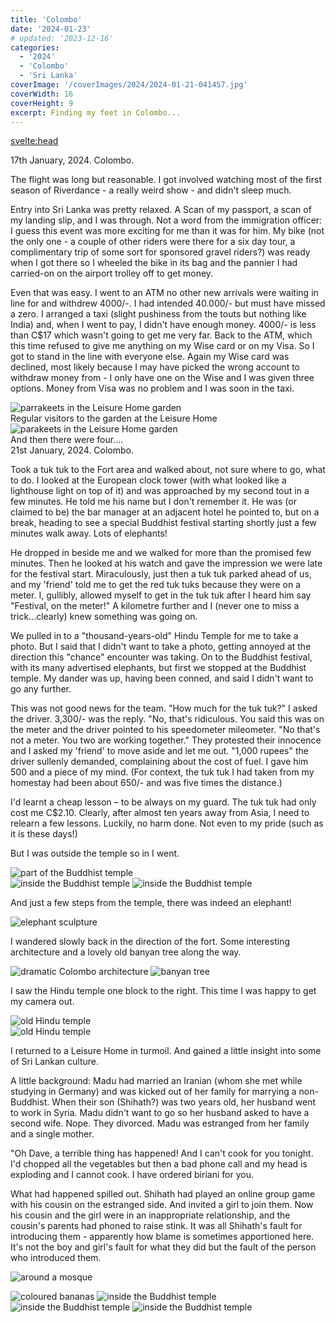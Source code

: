 ```yaml
---
title: 'Colombo'
date: '2024-01-23'
# updated: '2023-12-16'
categories:
  - '2024'
  - 'Colombo'
  - 'Sri Lanka'
coverImage: '/coverImages/2024/2024-01-21-041457.jpg'
coverWidth: 16
coverHeight: 9
excerpt: Finding my feet in Colombo...
---
```


<script>
	import Callout from '$lib/components/Callout.svelte'
</script>

<svelte:head>

<title>2024 Sri Lanka</title>
</svelte:head>

<section class="card">
  <div class="date">17th January, 2024. Colombo.</div>
  <p>The flight was long but reasonable. I got involved watching most of the first season of Riverdance - a really weird show - and didn't sleep much.</p>

  <p>Entry into Sri Lanka was pretty relaxed. A Scan of my passport, a scan of my landing slip, and I was through. Not a word from the immigration officer: I guess this event was more exciting for me than it was for him. My bike (not the only one - a couple of other riders were there for a six day tour, a complimentary trip of some sort for sponsored gravel riders?) was ready when I got there so I wheeled the bike in its bag and the pannier I had carried-on on the airport trolley off to get money.</p>

  <p>Even that was easy. I went to an ATM no other new arrivals were waiting in line for and withdrew 4000/-. I had intended 40.000/- but must have missed a zero. I arranged a taxi (slight pushiness from the touts but nothing like India) and, when I went to pay, I didn't have enough money. 4000/- is less than C$17 which wasn't going to get me very far. Back to the ATM, which this time refused to give me anything on my Wise card or on my Visa. So I got to stand in the line with everyone else. Again my Wise card was declined, most likely because I may have picked the wrong account to withdraw money from - I only have one on the Wise and I was given three options. Money from Visa was no problem and I was soon in the taxi.</p>
<img
src="/images/2024/01/2024-01-19-032757.jpg"
alt="parrakeets in the Leisure Home garden"
/>
<div class="caption">Regular visitors to the garden at the Leisure Home</div>
<img
src="/images/2024/01/2024-01-19-033722.jpg"
alt="parakeets in the Leisure Home garden"
/>
<div class="caption">And then there were four....</div>
<div class="date">21st January, 2024. Colombo.</div>
<p>Took a tuk tuk to the Fort area and walked about, not sure where to go, what to do. I looked at the European clock tower (with what looked like a lighthouse light on top of it) and was approached by my second tout in a few minutes. He told me his name but I don't remember it. He was (or claimed to be) the bar manager at an adjacent hotel he pointed to, but on a break, heading to see a special Buddhist festival starting shortly just a few minutes walk away. Lots of elephants!</p>
<p>He dropped in beside me and we walked for more than the promised few minutes. Then he looked at his watch and gave the impression we were late for the festival start. Miraculously, just then a tuk tuk parked ahead of us, and my 'friend' told me to get the red tuk tuks because they were on a meter. I, gullibly, allowed myself to get in the tuk tuk after I heard him say "Festival, on the meter!" A kilometre further and I (never one to miss a trick...clearly) knew something was going on.</p> 
<p>We pulled in to a "thousand-years-old" Hindu Temple for me to take a photo. But I said that I didn't want to take a photo, getting annoyed at the direction this "chance" encounter was taking. On to the Buddhist festival, with its many advertised elephants, but first we stopped at the Buddhist temple. My dander was up, having been conned, and said I didn't want to go any further.</p>
<p>This was not good news for the team. "How much for the tuk tuk?" I asked the driver. 3,300/- was the reply. "No, that's ridiculous. You said this was on the meter and the driver pointed to his speedometer mileometer. "No that's not a meter. You two are working together." They protested their innocence and I asked my 'friend' to move aside and let me out. "1,000 rupees" the driver sullenly demanded, complaining about the cost of fuel. I gave him 500 and a piece of my mind. (For context, the tuk tuk I had taken from my homestay had been about 650/- and was five times the distance.)</p> 
<p>I'd learnt a cheap lesson &ndash; to be always on my guard. The tuk tuk had only cost me C$2.10. Clearly, after almost ten years away from Asia, I need to relearn a few lessons. Luckily, no harm done. Not even to my pride (such as it is these days!)</p>
<p>But I was outside the temple so in I went.</p>
<div class="w-80">
  <img
    src="/images/2024/01/2024-01-21-040322.jpg"
    alt="part of the Buddhist temple"
  />
</div>
<img
  src="/images/2024/01/2024-01-21-040832.jpg"
  alt="inside the Buddhist temple"
/>
<img
  src="/images/2024/01/2024-01-21-041457.jpg"
  alt="inside the Buddhist temple"
/>
<p>And just a few steps from the temple, there was indeed an elephant!</p>
<img
  src="/images/2024/01/2024-01-21-041804.jpg"
  alt="elephant sculpture"
/>
<p>I wandered slowly back in the direction of the fort. Some interesting architecture and a lovely old banyan tree along the way.</p>
<img
  src="/images/2024/01/2024-01-21-043440.jpg"
  alt="dramatic Colombo architecture"
/>
<img
  src="/images/2024/01/2024-01-21-043610.jpg"
  alt="banyan tree"
/>
<p>I saw the Hindu temple one block to the right. This time I was happy to get my camera out.</p>
<div class="w-90">
  <img
    src="/images/2024/01/2024-01-21-045453.jpg"
    alt="old Hindu temple"
  />
</div>
<img
    src="/images/2024/01/2024-01-21-050059.jpg"
    alt="old Hindu temple"
  />
<p>I returned to a Leisure Home in turmoil. And gained a little insight into some of Sri Lankan culture.</p>
<Callout>A little background: Madu had married an Iranian (whom she met while studying in Germany) and was kicked out of her family for marrying a non-Buddhist. When their son (Shihath?) was two years old, her husband went to work in Syria. Madu didn't want to go so her husband asked to have a second wife. Nope. They divorced. Madu was estranged from her family and a single mother. </Callout>
<p>"Oh Dave, a terrible thing has happened! And I can't cook for you tonight. I'd chopped all the vegetables but then a bad phone call and my head is exploding and I cannot cook. I have ordered biriani for you.</p>
<p>What had happened spilled out. Shihath had played an online group game with his cousin on the estranged side. And invited a girl to join them. Now his cousin and the girl were in an inappropriate relationship, and the cousin's parents had phoned to raise stink. It was all Shihath's fault for introducing them - apparently how blame is sometimes apportioned here. It's not the boy and girl's fault for what they did but the fault of the person who introduced them.</p>
<!-- <p>Shitath had a slight friendship (which Madu had forbidden) with one of his cousins on the estranged side. He also invited a girl to play group online games with them both. Just the once. But then he didn't hear from his friend for a few months and didn't know his friend had struck up a friendship with the girl. Who was "not a good girl, disrespects her parents, and has had lots of boyfriends, taking their money." Now the boy had entertained the girl in his parent's house while they were out. A big no-no. Now the parent's had called Madu to blame her (or her son, this was a little unclear)</p> -->
<img
src="/images/2024/01/P1000470.jpg"
alt="around a mosque"
/>

<img
src="/images/2024/01/P1000473.jpg"
alt="coloured bananas"
/>
<img
src="/images/2024/01/P1000480.jpg"
alt="inside the Buddhist temple"
/>
<img
src="/images/2024/01/P1000472.jpg"
alt="inside the Buddhist temple"
/>
<img
src="/images/2024/01/P1000475.jpg"
alt="inside the Buddhist temple"
/>

</section>

<!-- <style>
  .caption {
    margin-top: -1.5em;
  }
  p {
    margin: 0;
    margin-top: 0.5em;
  }

  picture + p {
    margin-top: -0.5em;
  }

</style> -->
